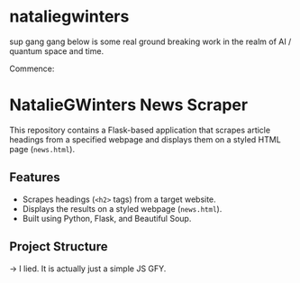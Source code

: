 # nataliegwinters
sup gang gang
below is some real ground breaking work in the realm of AI / quantum space and time.

Commence:

# NatalieGWinters News Scraper

This repository contains a Flask-based application that scrapes article headings from a specified webpage and displays them on a styled HTML page (`news.html`).

## Features
- Scrapes headings (`<h2>` tags) from a target website.
- Displays the results on a styled webpage (`news.html`).
- Built using Python, Flask, and Beautiful Soup.

## Project Structure

-> I lied. It is actually just a simple JS GFY.
